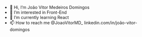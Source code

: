 - 👋 Hi, I’m João Vitor Medeiros Domingos
- 👀 I’m interested in Front-End
- 🌱 I’m currently learning React
- 📫 How to reach me @JoaoVitorMD_ linkedin.com/in/joão-vitor-domingos

<!---
JoaoVitorMD/JoaoVitorMD is a ✨ special ✨ repository because its `README.md` (this file) appears on your GitHub profile.
You can click the Preview link to take a look at your changes.
--->
